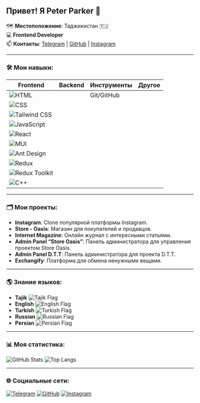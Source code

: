 ## Привет! Я Peter Parker 👋

🗺️ **Местоположение**: Таджикистан 🇹🇯  
💻 **Frontend Developer**  
📫 **Контакты**: [Telegram](https://t.me/sh0hdidor) | [GitHub](https://github.com/Shohdidor) | [Instagram](https://www.instagram.com/spidey.01_)

---

### 🛠️ Мои навыки:
| **Frontend**      | **Backend**     | **Инструменты** | **Другое**   |
|-------------------|-----------------|-----------------|--------------|
| ![HTML](https://img.shields.io/badge/HTML-E34F26?style=for-the-badge&logo=html5&logoColor=white) |                 | Git/GitHub      |              |
| ![CSS](https://img.shields.io/badge/CSS-1572B6?style=for-the-badge&logo=css3&logoColor=white) |                 |                 |              |
| ![Tailwind CSS](https://img.shields.io/badge/Tailwind_CSS-06B6D4?style=for-the-badge&logo=tailwind-css&logoColor=white) |                 |                 |              |
| ![JavaScript](https://img.shields.io/badge/JavaScript-F7DF1E?style=for-the-badge&logo=javascript&logoColor=black) |                 |                 |              |
| ![React](https://img.shields.io/badge/React-61DAFB?style=for-the-badge&logo=react&logoColor=black) |                 |                 |              |
| ![MUI](https://img.shields.io/badge/MUI-007FFF?style=for-the-badge&logo=mui&logoColor=white) |                 |                 |              |
| ![Ant Design](https://img.shields.io/badge/Ant_Design-0170FE?style=for-the-badge&logo=antdesign&logoColor=white) |                 |                 |              |
| ![Redux](https://img.shields.io/badge/Redux-764ABC?style=for-the-badge&logo=redux&logoColor=white) |                 |                 |              |
| ![Redux Toolkit](https://img.shields.io/badge/Redux_Toolkit-593D88?style=for-the-badge&logo=redux&logoColor=white) |                 |                 |              |
| ![C++](https://img.shields.io/badge/C%2B%2B-00599C?style=for-the-badge&logo=cplusplus&logoColor=white) |                 |                 |              |

---

### 🗂️ Мои проекты:
- **Instagram**: Clone популярной платформы Instagram.
- **Store - Oasis**: Магазин для покупателей и продавцов.
- **Internet Magazine**: Онлайн журнал с интересными статьями.
- **Admin Panel “Store Oasis”**: Панель администратора для управления проектом Store Oasis.
- **Admin Panel D.T.T**: Панель администратора для проекта D.T.T.
- **Exchangify**: Платформа для обмена ненужными вещами.

---

### 🌎 Знание языков:
- **Tajik** ![Tajik Flag](https://flagcdn.com/tj.svg)
- **English** ![English Flag](https://flagcdn.com/gb.svg)
- **Turkish** ![Turkish Flag](https://flagcdn.com/tr.svg)
- **Russian** ![Russian Flag](https://flagcdn.com/ru.svg)
- **Persian** ![Persian Flag](https://flagcdn.com/ir.svg)

---

### 📊 Моя статистика:
![GitHub Stats](https://github-readme-stats.vercel.app/api?username=Shohdidor&show_icons=true&theme=dark)
![Top Langs](https://github-readme-stats.vercel.app/api/top-langs/?username=Shohdidor&layout=compact&theme=dark)

---

### 🌐 Социальные сети:
[![Telegram](https://img.shields.io/badge/Telegram-2CA5E0?style=for-the-badge&logo=telegram&logoColor=white)](https://t.me/sh0hdidor)
[![GitHub](https://img.shields.io/badge/GitHub-181717?style=for-the-badge&logo=github&logoColor=white)](https://github.com/Shohdidor)
[![Instagram](https://img.shields.io/badge/Instagram-E4405F?style=for-the-badge&logo=instagram&logoColor=white)](https://www.instagram.com/spidey.01_)
